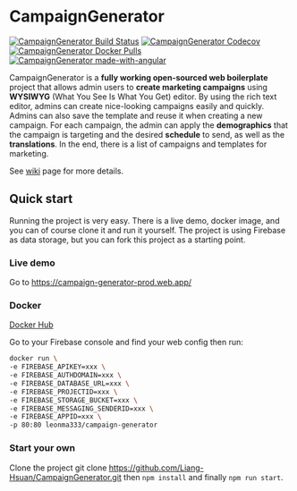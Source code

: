 # CampaignGenerator

[![CampaignGenerator Build Status](https://travis-ci.org/Liang-Hsuan/CampaignGenerator.svg?branch=master)](https://travis-ci.org/Liang-Hsuan/CampaignGenerator)
[![CampaignGenerator Codecov](https://codecov.io/gh/Liang-Hsuan/CampaignGenerator/branch/master/graph/badge.svg)](https://codecov.io/gh/Liang-Hsuan/CampaignGenerator)
[![CampaignGenerator Docker Pulls](https://img.shields.io/docker/pulls/leonma333/campaign-generator)](https://hub.docker.com/r/leonma333/campaign-generator)
[![CampaignGenerator made-with-angular](https://img.shields.io/badge/made%20with-angular-red)](https://angular.io/)

CampaignGenerator is a **fully working open-sourced web boilerplate** project that allows admin users to **create marketing campaigns** using **WYSIWYG** (What You See Is What You Get) editor. By using the rich text editor, admins can create nice-looking campaigns easily and quickly. Admins can also save the template and reuse it when creating a new campaign. For each campaign, the admin can apply the **demographics** that the campaign is targeting and the desired **schedule** to send, as well as the **translations**. In the end, there is a list of campaigns and templates for marketing.

See [wiki](https://github.com/Liang-Hsuan/CampaignGenerator/wiki) page for more details.

## Quick start

Running the project is very easy. There is a live demo, docker image, and you can of course clone it and run it yourself. The project is using Firebase as data storage, but you can fork this project as a starting point.

### Live demo

Go to https://campaign-generator-prod.web.app/

### Docker

[Docker Hub](https://hub.docker.com/repository/docker/leonma333/campaign-generator)

Go to your Firebase console and find your web config then run:

``` Bash
docker run \
-e FIREBASE_APIKEY=xxx \
-e FIREBASE_AUTHDOMAIN=xxx \
-e FIREBASE_DATABASE_URL=xxx \
-e FIREBASE_PROJECTID=xxx \
-e FIREBASE_STORAGE_BUCKET=xxx \
-e FIREBASE_MESSAGING_SENDERID=xxx \
-e FIREBASE_APPID=xxx \
-p 80:80 leonma333/campaign-generator
```

### Start your own

Clone the project git clone https://github.com/Liang-Hsuan/CampaignGenerator.git then `npm install` and finally `npm run start`.

